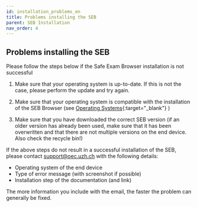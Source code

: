 ```yaml
---
id: installation_problems_en
title: Problems installing the SEB
parent: SEB Installation
nav_order: 4
---
```


## Problems installing the SEB

Please follow the steps below if the Safe Exam Browser installation is not successful

1. Make sure that your operating system is up-to-date. If this is not the case, please perform the update and try again.

1. Make sure that your operating system is compatible with the installation of the SEB Browser (see [Operating Systems](https://uzh-oec.github.io/seb-en/Betriebssysteme_en.html){:target="_blank"} )

1. Make sure that you have downloaded the correct SEB version (if an older version has already been used, make sure that it has been overwritten and that there are not multiple versions on the end device. Also check the recycle bin!)


If the above steps do not result in a successful installation of the SEB, please contact [support@oec.uzh.ch](mailto:support@oec.uzh.ch) with the following details:
* Operating system of the end device
* Type of error message (with screenshot if possible)
* Installation step of the documentation (and link)

The more information you include with the email, the faster the problem can generally be fixed.
